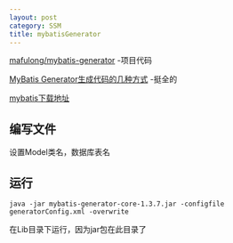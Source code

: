 ```yaml
---
layout: post
category: SSM
title: mybatisGenerator
---
```


[mafulong/mybatis-generator](https://github.com/mafulong/mybatis-generator) -项目代码

[MyBatis Generator生成代码的几种方式](https://blog.csdn.net/qq_32786873/article/details/78226925) -挺全的

[mybatis下载地址](https://github.com/mybatis/generator/releases)

## 编写文件
设置Model类名，数据库表名

## 运行

    java -jar mybatis-generator-core-1.3.7.jar -configfile generatorConfig.xml -overwrite

在Lib目录下运行，因为jar包在此目录了